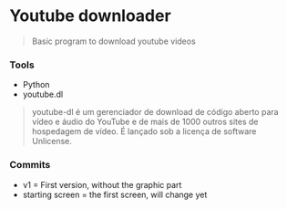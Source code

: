 # Youtube downloader

> Basic program to download youtube videos 

### Tools
- Python
- youtube.dl

> youtube-dl é um gerenciador de download de código aberto para vídeo e áudio do YouTube e de mais de 1000 outros sites de hospedagem de vídeo. É lançado sob a licença de software Unlicense.

### Commits
- v1 = First version, without the graphic part
- starting screen = the first screen, will change yet
